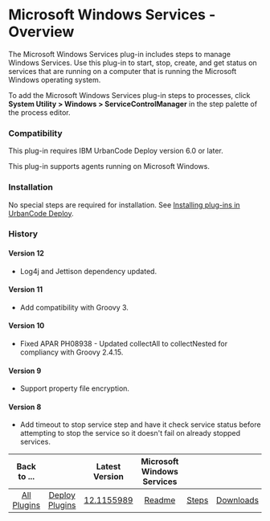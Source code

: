 
# Microsoft Windows Services - Overview


The Microsoft Windows Services plug-in includes steps to manage Windows Services. Use this plug-in to start, stop, create, and get status on services that are running on a computer that is running the Microsoft Windows operating system.

To add the Microsoft Windows Services plug-in steps to processes, click **System Utility > Windows > ServiceControlManager** in the step palette of the process editor.

### Compatibility

This plug-in requires IBM UrbanCode Deploy version 6.0 or later.

This plug-in supports agents running on Microsoft Windows.

### Installation

No special steps are required for installation. See [Installing plug-ins in UrbanCode Deploy](https://community.ibm.com/community/user/wasdevops/blogs/laurel-dickson-bull1/2022/06/13/install-plugins "Installing plug-ins in UrbanCode Deploy").

### History

####  Version 12

* Log4j and Jettison dependency updated.

####  Version 11

* Add compatibility with Groovy 3.

#### Version 10

* Fixed APAR PH08938 - Updated collectAll to collectNested for compliancy with Groovy 2.4.15.

#### Version 9

* Support property file encryption.

#### Version 8

* Add timeout to stop service step and have it check service status before attempting to stop the service so it doesn't fail on already stopped services.

|Back to ...||Latest Version|Microsoft Windows Services |||
| :---: | :---: | :---: | :---: | :---: | :---: |
|[All Plugins](../../index.md)|[Deploy Plugins](../README.md)|[12.1155989](https://raw.githubusercontent.com/UrbanCode/IBM-UCD-PLUGINS/main/files/ServiceControlManager/ucd-ServiceControlManager-12.1155989.zip)|[Readme](README.md)|[Steps](steps.md)|[Downloads](downloads.md)|
